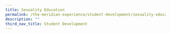 ```yaml
---
title: Sexuality Education
permalink: /the-meridian-experience/student-development/sexuality-education/
description: ""
third_nav_title: Student Development
---
```

